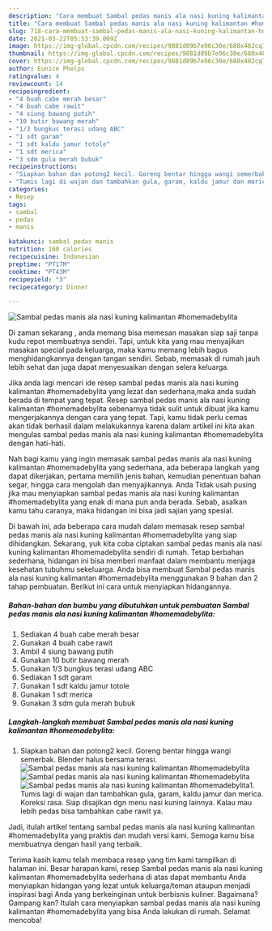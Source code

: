 ```yaml
---
description: "Cara membuat Sambal pedas manis ala nasi kuning kalimantan #homemadebylita yang enak dan Mudah Dibuat"
title: "Cara membuat Sambal pedas manis ala nasi kuning kalimantan #homemadebylita yang enak dan Mudah Dibuat"
slug: 718-cara-membuat-sambal-pedas-manis-ala-nasi-kuning-kalimantan-homemadebylita-yang-enak-dan-mudah-dibuat
date: 2021-03-22T05:53:39.009Z
image: https://img-global.cpcdn.com/recipes/9881d89b7e96c30e/680x482cq70/sambal-pedas-manis-ala-nasi-kuning-kalimantan-homemadebylita-foto-resep-utama.jpg
thumbnail: https://img-global.cpcdn.com/recipes/9881d89b7e96c30e/680x482cq70/sambal-pedas-manis-ala-nasi-kuning-kalimantan-homemadebylita-foto-resep-utama.jpg
cover: https://img-global.cpcdn.com/recipes/9881d89b7e96c30e/680x482cq70/sambal-pedas-manis-ala-nasi-kuning-kalimantan-homemadebylita-foto-resep-utama.jpg
author: Eunice Phelps
ratingvalue: 4
reviewcount: 14
recipeingredient:
- "4 buah cabe merah besar"
- "4 buah cabe rawit"
- "4 siung bawang putih"
- "10 butir bawang merah"
- "1/3 bungkus terasi udang ABC"
- "1 sdt garam"
- "1 sdt kaldu jamur totole"
- "1 sdt merica"
- "3 sdm gula merah bubuk"
recipeinstructions:
- "Siapkan bahan dan potong2 kecil. Goreng bentar hingga wangi semerbak. Blender halus bersama terasi."
- "Tumis lagi di wajan dan tambahkan gula, garam, kaldu jamur dan merica. Koreksi rasa. Siap disajikan dgn menu nasi kuning lainnya. Kalau mau lebih pedas bisa tambahkan cabe rawit ya."
categories:
- Resep
tags:
- sambal
- pedas
- manis

katakunci: sambal pedas manis 
nutrition: 160 calories
recipecuisine: Indonesian
preptime: "PT17M"
cooktime: "PT43M"
recipeyield: "3"
recipecategory: Dinner

---
```



![Sambal pedas manis ala nasi kuning kalimantan #homemadebylita](https://img-global.cpcdn.com/recipes/9881d89b7e96c30e/680x482cq70/sambal-pedas-manis-ala-nasi-kuning-kalimantan-homemadebylita-foto-resep-utama.jpg)

Di zaman  sekarang , anda memang bisa memesan masakan siap saji tanpa kudu repot membuatnya sendiri. Tapi, untuk kita yang mau menyajikan masakan special pada keluarga, maka kamu memang lebih bagus menghidangkannya dengan tangan sendiri. Sebab, memasak di rumah jauh lebih sehat dan juga dapat menyesuaikan dengan selera keluarga.

Jika anda lagi mencari ide resep sambal pedas manis ala nasi kuning kalimantan #homemadebylita yang lezat dan sederhana,maka anda sudah berada di tempat yang tepat. Resep sambal pedas manis ala nasi kuning kalimantan #homemadebylita  sebenarnya tidak sulit untuk dibuat jika kamu mengerjakannya dengan cara yang tepat. Tapi, kamu tidak perlu cemas akan tidak berhasil dalam melakukannya 
karena dalam artikel ini kita akan mengulas sambal pedas manis ala nasi kuning kalimantan #homemadebylita dengan hati-hati.  



Nah bagi kamu yang ingin memasak sambal pedas manis ala nasi kuning kalimantan #homemadebylita yang sederhana, ada beberapa langkah yang dapat dikerjakan, pertama memilih jenis bahan, kemudian penentuan bahan segar, hingga cara mengolah dan menyajikannya. Anda Tidak usah pusing jika mau menyiapkan sambal pedas manis ala nasi kuning kalimantan #homemadebylita yang enak di mana pun anda berada. Sebab, asalkan kamu  tahu caranya, maka hidangan ini bisa jadi sajian yang spesial.

Di bawah ini, ada beberapa cara mudah dalam memasak resep sambal pedas manis ala nasi kuning kalimantan #homemadebylita yang siap dihidangkan. Sekarang, yuk kita coba ciptakan sambal pedas manis ala nasi kuning kalimantan #homemadebylita sendiri di rumah. Tetap berbahan sederhana, hidangan ini bisa memberi manfaat dalam membantu menjaga kesehatan tubuhmu sekeluarga. Anda bisa membuat Sambal pedas manis ala nasi kuning kalimantan #homemadebylita menggunakan 9 bahan dan 2 tahap pembuatan. Berikut ini cara untuk menyiapkan hidangannya.

<!--inarticleads1-->

##### Bahan-bahan dan bumbu yang dibutuhkan untuk pembuatan Sambal pedas manis ala nasi kuning kalimantan #homemadebylita:

1. Sediakan 4 buah cabe merah besar
1. Gunakan 4 buah cabe rawit
1. Ambil 4 siung bawang putih
1. Gunakan 10 butir bawang merah
1. Gunakan 1/3 bungkus terasi udang ABC
1. Sediakan 1 sdt garam
1. Gunakan 1 sdt kaldu jamur totole
1. Gunakan 1 sdt merica
1. Gunakan 3 sdm gula merah bubuk




<!--inarticleads2-->

##### Langkah-langkah membuat Sambal pedas manis ala nasi kuning kalimantan #homemadebylita:

1. Siapkan bahan dan potong2 kecil. Goreng bentar hingga wangi semerbak. Blender halus bersama terasi.
<img src="https://img-global.cpcdn.com/steps/ca4893c267228f02/160x128cq70/sambal-pedas-manis-ala-nasi-kuning-kalimantan-homemadebylita-langkah-memasak-1-foto.jpg" alt="Sambal pedas manis ala nasi kuning kalimantan #homemadebylita"><img src="https://img-global.cpcdn.com/steps/7ae60e4012b77d1e/160x128cq70/sambal-pedas-manis-ala-nasi-kuning-kalimantan-homemadebylita-langkah-memasak-1-foto.jpg" alt="Sambal pedas manis ala nasi kuning kalimantan #homemadebylita"><img src="https://img-global.cpcdn.com/steps/ad34377a2b1a52fc/160x128cq70/sambal-pedas-manis-ala-nasi-kuning-kalimantan-homemadebylita-langkah-memasak-1-foto.jpg" alt="Sambal pedas manis ala nasi kuning kalimantan #homemadebylita">1. Tumis lagi di wajan dan tambahkan gula, garam, kaldu jamur dan merica. Koreksi rasa. Siap disajikan dgn menu nasi kuning lainnya. Kalau mau lebih pedas bisa tambahkan cabe rawit ya.




Jadi, itulah artikel tentang  sambal pedas manis ala nasi kuning kalimantan #homemadebylita  yang praktis dan mudah versi kami. Semoga kamu bisa membuatnya dengan hasil yang terbaik. 

Terima kasih kamu telah membaca resep yang tim kami tampilkan di halaman ini. Besar harapan kami, resep  Sambal pedas manis ala nasi kuning kalimantan #homemadebylita sederhana di atas dapat membantu Anda menyiapkan hidangan yang lezat untuk keluarga/teman ataupun menjadi inspirasi bagi Anda yang berkeinginan untuk berbisnis kuliner. Bagaimana? Gampang kan? Itulah cara menyiapkan sambal pedas manis ala nasi kuning kalimantan #homemadebylita yang bisa Anda lakukan di rumah. Selamat mencoba!

